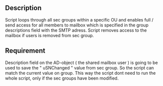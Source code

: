 Description
-----------
Script loops through all sec groups within a specific OU and enables full / send access for all members to mailbox which is specified in the group descriptions field with the SMTP adress.
Script removes access to the mailbox if users is removed from sec group.

Requirement
-----------
Description field on the AD-object ( the shared mailbox user ) is going to be used to save the " uSNChanged " value from sec group. So the script can match the current value on group. This way the script dont need to run the whole script, only if the sec groups have been modified.
